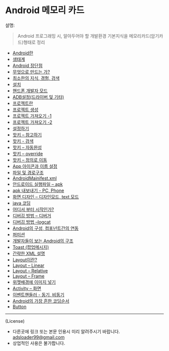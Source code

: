 # Android 메모리 카드
설명:
> Android 프로그래밍 시, 알아두어야 할 개발환경 기본지식을 메모리카드(암기카드)형태로 정리

- [Android란](/doc/1.md)
- [생태계](/doc/2.md)
- [Android 장단점](/doc/3.md)
- [무엇으로 만드는 가?](/doc/4.md)
- [최소한의 지식, 경험, 검색](/doc/5.md)
- [설치](/doc/6.md)
- [핸드폰 개발자 모드](/doc/7.md)
- [ADB설정(드라이버 및 기타)](/doc/8.md)
- [프로젝트란](/doc/9.md)
- [프로젝트 생성](/doc/10.md)
- [프로젝트 가져오기 -1 ](/doc/11.md)
- [프로젝트 가져오기 -2 ](/doc/12.md)
- [설정하기](/doc/13.md)
- [핫키 – 참고하기](/doc/14.md)
- [핫키 - 검색](/doc/15.md)
- [핫키 – 자동완성](/doc/16.md)
- [핫키 – override](/doc/17.md)
- [핫키 – 정의로 이동](/doc/18.md)
- [App 아이콘과 이름 설정](/doc/19.md)
- [파일 및 경로구조](/doc/20.md)
- [AndroidMainifest.xml](/doc/21.md)
- [안드로이드 실행파일 – apk](/doc/22.md)
- [apk 내보내기 - PC, Phone](/doc/23.md)
- [화면 디자인 – 디자인모드, text 모드](/doc/24.md)
- [java 코딩](/doc/25.md)
- [어디서 부터 시작인가?](/doc/26.md)
- [디버깅 방법 – 디버거](/doc/27.md)
- [디버깅 방법 –logcat](/doc/28.md)
- [Android의 구성, 컴포넌트간의 연동](/doc/29.md)
- [퍼미션](/doc/30.md)
- [개발자들이 보는  Android의 구조](/doc/31.md)
- [Toast (팝업메시지)](/doc/32.md)
- [간략한 XML 설명](/doc/33.md)
- [Layout이란?](/doc/34.md)
- [Layout – Linear](/doc/35.md)
- [Layout – Relative](/doc/36.md)
- [Layout – Frame](/doc/37.md)
- [위젯배경에 이미지 넣기](/doc/42.md)
- [Activity – 화면](/doc/38.md)
- [이벤트핸들러 - 동기, 비동기](/doc/39.md)
- [Android의 가장 흔한 코딩순서](/doc/41.md)
- [Button](/doc/40.md)
----
(License)
- 다른곳에 링크 또는 본문 인용시 미리 알려주시기 바랍니다. adsloader99@gmail.com
- 상업적인 사용은 불가합니다.
